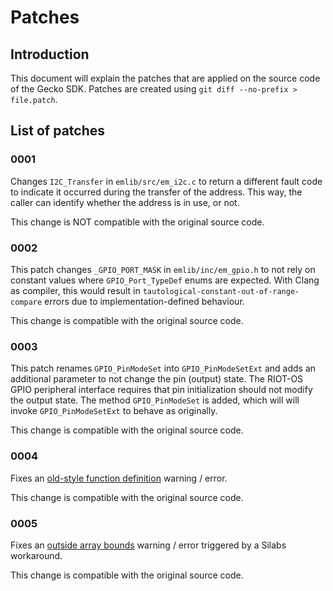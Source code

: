 # Patches

## Introduction
This document will explain the patches that are applied on the source code of the Gecko SDK. Patches are created using `git diff --no-prefix > file.patch`.

## List of patches

### 0001
Changes `I2C_Transfer` in `emlib/src/em_i2c.c` to return a different fault code to indicate it occurred during the transfer of the address. This way, the caller can identify whether the address is in use, or not.

This change is NOT compatible with the original source code.

### 0002
This patch changes `_GPIO_PORT_MASK` in `emlib/inc/em_gpio.h` to not rely on constant values where `GPIO_Port_TypeDef` enums are expected. With Clang as compiler, this would result in `tautological-constant-out-of-range-compare` errors due to implementation-defined behaviour.

This change is compatible with the original source code.

### 0003
This patch renames `GPIO_PinModeSet` into `GPIO_PinModeSetExt` and adds an additional parameter to not change the pin (output) state. The RIOT-OS GPIO peripheral interface requires that pin initialization should not modify the output state. The method `GPIO_PinModeSet` is added, which will will invoke `GPIO_PinModeSetExt` to behave as originally.

This change is compatible with the original source code.

### 0004
Fixes an [old-style function definition](https://gcc.gnu.org/onlinedocs/gcc/Warning-Options.html#index-Wold-style-definition) warning / error.

This change is compatible with the original source code.

### 0005
Fixes an [outside array bounds](https://gcc.gnu.org/onlinedocs/gcc/Warning-Options.html#index-Warray-bounds) warning / error triggered by a Silabs workaround.

This change is compatible with the original source code.
